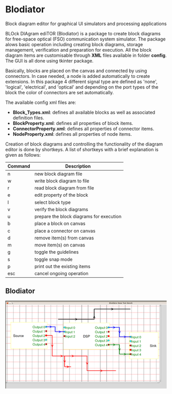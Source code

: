 # Blodiator
Block diagram editor for graphical UI simulators and processing applications

BLOck DIAgram ediTOR (Blodiator) is a package to create block diagrams for free-space optical (FSO) communication system simulator. The package alows basic operation including creating block diagrams, storage management, verification and preparation for execution. All the block diagram items are customisable through **XML** files available in folder **config**. The GUI is all done using tkinter package.

Basically, blocks are placed on the canvas and connected by using connectors. In case needed, a node is added automatically to create extensions. In this package 4 different signal type are defined as 'none', 'logical', 'electrical', and 'optical' and depending on the port types of the block the color of connectors are set automatically. 

The available config xml files are:

- **Block_Types.xml**: defines all available blocks as well as associated definition files.
- **BlockProperty.xml**: defines all properties of block items.
- **ConnectorProperty.xml**: defines all properties of connector items.
- **NodeProperty.xml**: defines all properties of node items.

Creation of block diagrams and controlling the functionality of the diagram editor is done by shortkeys. A list of shortkeys with a brief explanation is given as follows:

| Command | Description |
| --- | --- |
| n | new block diagram file |
| w | write block diagram to file |
| r | read block diagram from file |
| e | edit property of the block |
| l | select block type |
| v | verify the block diagrams |
| u | prepare the block diagrams for execution |
| b | place a block on canvas |
| c | place a connector on canvas |
| d | remove item(s) from canvas |
| m | move item(s) on canvas |
| g | toggle the guidelines |
| s | toggle snap mode |
| p | print out the existing items |
| esc | cancel ongoing operation |


## Blodiator
![Screenshot](Screenshot.jpg)
